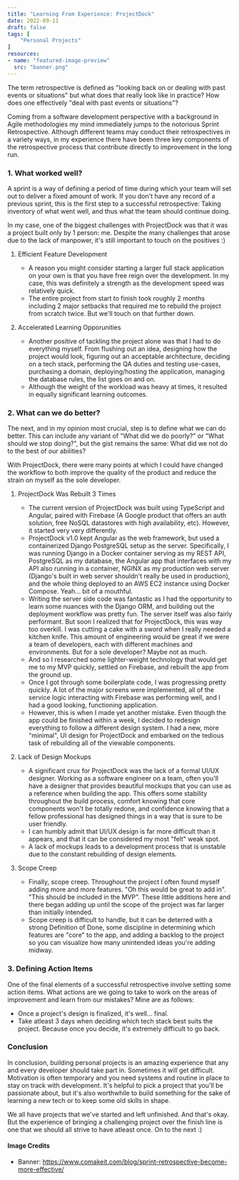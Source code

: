 ```yaml
---
title: "Learning From Experience: ProjectDock"
date: 2022-09-11
draft: false
tags: [
    "Personal Projects"
]
resources:
- name: "featured-image-preview"
  src: "banner.png"
---
```


The term retrospective is defined as "looking back on or dealing with past events or situations" but what does that really
look like in practice? How does one effectively "deal with past events or situations"?

Coming from a software development perspective with a background in Agile methodologies my mind immediately jumps to the notorious Sprint Retrospective.
Although different teams may conduct their retrospectives in a variety ways, in my experience there have been three key components of the retrospective
process that contribute directly to improvement in the long run.

### 1. What worked well?

A sprint is a way of defining a period of time during which your team will set out to deliver a fixed amount of work. If you don't have any record of a
previous sprint, this is the first step to a successful retrospective: Taking inventory of what went well, and thus what the team should continue doing.

In my case, one of the biggest challenges with ProjectDock was that it was a project built only by 1 person: me. Despite the many challenges that arose
due to the lack of manpower, it's still important to touch on the positives :)

1. Efficient Feature Development
    - A reason you might consider starting a larger full stack application on your own is that you have free reign over the development. In my case, 
    this was definitely a strength as the development speed was relatively quick.
    - The entire project from start to finish took roughly 2 months including 2 major setbacks that required me to rebuild the project from scratch twice.
    But we'll touch on that further down.

2. Accelerated Learning Opporunities
    - Another positive of tackling the project alone was that I had to do everything myself. From flushing out an idea, designing how the
    project would look, figuring out an acceptable architecture, deciding on a tech stack, performing the 
    QA duties and testing use-cases, purchasing a domain, deploying/hosting the application, managing the database
    rules, the list goes on and on.
    - Although the weight of the workload was heavy at times, it resulted in equally significant learning outcomes.

### 2. What can we do better?

The next, and in my opinion most crucial, step is to define what we can do better. This can include any variant of "What did we do poorly?"
or "What should we stop doing?", but the gist remains the same: What did we not do to the best of our abilities?

With ProjectDock, there were many points at which I could have changed the workflow to both improve the quality of the product and reduce the 
strain on myself as the sole developer.

1. ProjectDock Was Rebuilt 3 Times
    - The current version of ProjectDock was built using TypeScript and Angular, paired with Firebase (A Google product that offers an auth
    solution, free NoSQL datastores with high availability, etc). However, it started very very differently.
    - ProjectDock v1.0 kept Angular as the web framework, but used a containerized Django PostgreSQL setup as the server. Specifically, I was
    running Django in a Docker container serving as my REST API, PostgreSQL as my database, the Angular app that interfaces with my API also
    running in a container, NGINX as my production web server (Django's built in web server shouldn't really be used in production), and the 
    whole thing deployed to an AWS EC2 instance using Docker Compose. Yeah... bit of a mouthful.
    - Writing the server side code was fantastic as I had the opportunity to learn some nuances with the Django ORM, and building out the
    deployment workflow was pretty fun. The server itself was also fairly performant. But soon I realized that for ProjectDock, 
    this was way too overkill. I was cutting a cake with a sword when I really needed a kitchen knife. This amount of engineering would be 
    great if we were a team of developers, each with different machines and environments. But for a sole developer? Maybe not as much.
    - And so I researched some lighter-weight technology that would get me to my MVP quickly, settled on Firebase, and rebuilt the app from
    the ground up.
    - Once I got through some boilerplate code, I was progressing pretty quickly. A lot of the major screens were implemented, all of the service
    logic interacting with Firebase was performing well, and I had a good looking, functioning application.
    - However, this is when I made yet another mistake. Even though the app could be finished within a week, I decided to redesign everything
    to follow a different design system. I had a new, more "minimal", UI design for ProjectDock and embarked on the tedious task of rebuilding
    all of the viewable components.

2. Lack of Design Mockups
    - A significant crux for ProjectDock was the lack of a formal UI/UX designer. Working as a software engineer on a team, often you'll
    have a designer that provides beautiful mockups that you can use as a reference when building the app. This offers some stability throughout
    the build process, comfort knowing that core components won't be totally redone, and confidence knowing that a fellow
    professional has designed things in a way that is sure to be user friendly.
    - I can humbly admit that UI/UX design is far more difficult than it appears, and that it can be considered my most "felt" weak spot.
    - A lack of mockups leads to a development process that is unstable due to the constant rebuilding of design elements.

3. Scope Creep
    - Finally, scope creep. Throughout the project I often found myself adding more and more features. "Oh this would be great to add in".
    "This should be included in the MVP". These little additions here and there began adding up until the scope of the project was far larger
    than initially intended.
    - Scope creep is difficult to handle, but it can be deterred with a strong Definition of Done, some discipline in determining which features
    are "core" to the app, and adding a backlog to the project so you can visualize how many unintended ideas you're adding midway.

### 3. Defining Action Items

One of the final elements of a successful retrospective involve setting some action items. What actions are we going to take to work on the
areas of improvement and learn from our mistakes? Mine are as follows:

- Once a project's design is finalized, it's well... final.
- Take atleast 3 days when deciding which tech stack best suits the project. Because once you decide, it's extremely difficult to go back.

### Conclusion

In conclusion, building personal projects is an amazing experience that any and every developer should take part in. Sometimes it will get difficult.
Motivation is often temporary and you need systems and routine in place to stay on track with development. It's helpful to pick a project that 
you'll be passionate about, but it's also worthwhile to build something for the sake of learning a new tech or to keep some old skills in shape.

We all have projects that we've started and left unfinished. And that's okay. But the experience of bringing a challenging project over the finish line
is one that we should all strive to have atleast once. On to the next :)

#### Image Credits
- Banner: https://www.comakeit.com/blog/sprint-retrospective-become-more-effective/